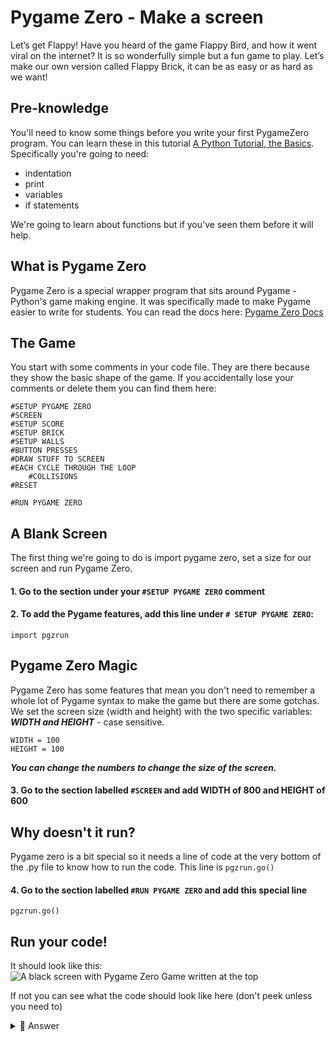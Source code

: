 # Pygame Zero - Make a screen

Let’s get Flappy!
Have you heard of the game Flappy Bird, and how it went viral on the internet? It is so wonderfully simple but a fun game to play.
Let’s make our own version called Flappy Brick, it can be as easy or as hard as we want!

## Pre-knowledge
You'll need to know some things before you write your first PygameZero program. You can learn these in this tutorial [A Python Tutorial, the Basics](https://replit.com/talk/learn/A-Python-Tutorial-the-Basics/80394). Specifically you're going to need:
- indentation
- print
- variables
- if statements

We're going to learn about functions but if you've seen them before it will help.

## What is Pygame Zero
Pygame Zero is a special wrapper program that sits around Pygame - Python's game making engine. It was specifically made to make Pygame easier to write for students. You can read the docs here: [Pygame Zero Docs](https://pygame-zero.readthedocs.io/en/stable/)

## The Game
You start with some comments in your code file. They are there because they show the basic shape of the game. If you accidentally lose your comments or delete them you can find them here:

```
#SETUP PYGAME ZERO
#SCREEN
#SETUP SCORE
#SETUP BRICK
#SETUP WALLS
#BUTTON PRESSES
#DRAW STUFF TO SCREEN
#EACH CYCLE THROUGH THE LOOP
    #COLLISIONS
#RESET

#RUN PYGAME ZERO
```
## A Blank Screen
The first thing we're going to do is import pygame zero, set a size for our screen and run Pygame Zero.

#### 1. Go to the section under your `#SETUP PYGAME ZERO` comment
#### 2. To add the Pygame features, add this line under `# SETUP PYGAME ZERO`:
```import pgzrun```

## Pygame Zero Magic
Pygame Zero has some features that mean you don't need to remember a whole lot of Pygame syntax to make the game but there are some gotchas. We set the screen size (width and height) with the two specific variables:
***WIDTH and HEIGHT*** - case sensitive.

```
WIDTH = 100
HEIGHT = 100
```
***You can change the numbers to change the size of the screen.***

#### 3. Go to the section labelled `#SCREEN` and add WIDTH of 800 and HEIGHT of 600

## Why doesn't it run?
Pygame zero is a bit special so it needs a line of code at the very bottom of the .py file to know how to run the code. This line is ```pgzrun.go()```

#### 4. Go to the section labelled `#RUN PYGAME ZERO` and add this special line
```
pgzrun.go()
```

## Run your code!
It should look like this:
![A black screen with Pygame Zero Game written at the top](screen1.png)

If not you can see what the code should look like here (don't peek unless you need to)
<details>
<summary> 👀 Answer</summary>

  ``` python
#SETUP PYGAME ZERO
import pgzrun
#SCREEN
WIDTH = 800
HEIGHT = 600

#SETUP SCORE
#SETUP BRICK
#SETUP WALLS
#BUTTON PRESSES
#DRAW STUFF TO SCREEN
#EACH CYCLE THROUGH THE LOOP
  #COLLISIONS
#RESET

#RUN PYGAME ZERO
pgzrun.go()
```
</details>